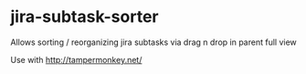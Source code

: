 jira-subtask-sorter
===================

Allows sorting / reorganizing jira subtasks via drag n drop in parent full view

Use with http://tampermonkey.net/
